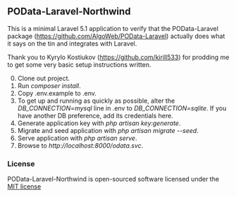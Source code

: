 ## POData-Laravel-Northwind

This is a minimal Laravel 5.1 application to verify that the POData-Laravel package (https://github.com/AlgoWeb/POData-Laravel) actually does what it says on the tin and integrates with Laravel.

Thank you to Kyrylo Kostiukov (https://github.com/kirill533) for prodding me to get some very basic setup instructions written.

0.  Clone out project.
1.  Run *composer install*.
2.  Copy .env.example to .env.
3.  To get up and running as quickly as possible, alter the *DB_CONNECTION=mysql* line in .env to *DB_CONNECTION=sqlite*.  If you have another DB preference, add its credentials here.
4.  Generate application key with *php artisan key:generate*.
5.  Migrate and seed application with *php artisan migrate --seed*.
6.  Serve application with *php artisan serve*.
7.  Browse to *http://localhost:8000/odata.svc*.

### License

POData-Laravel-Northwind is open-sourced software licensed under the [MIT license](http://opensource.org/licenses/MIT)